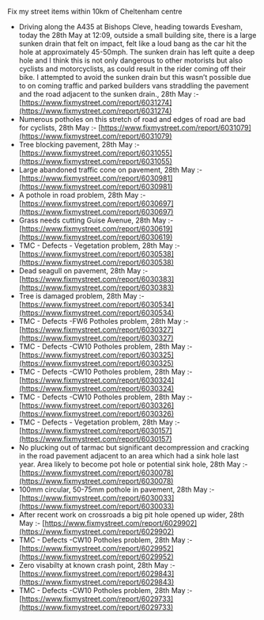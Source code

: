 Fix my street items within 10km of Cheltenham centre

<!-- fix_marker starts -->

- Driving along the A435 at Bishops Cleve, heading towards Evesham, today the 28th May at 12:09, outside a small building site, there is a large sunken drain that felt on impact, felt like a loud bang as the car hit the hole at approximately 45-50mph. The sunken drain has left quite a deep hole and I think this is not only dangerous to other motorists but also cyclists and motorcyclists, as could result in the rider coming off their bike. I attempted to avoid the sunken drain but this wasn’t possible due to on coming traffic and parked builders vans straddling the pavement and the road adjacent to the sunken drain., 28th May :- [https://www.fixmystreet.com/report/6031274](https://www.fixmystreet.com/report/6031274)
- Numerous potholes on this stretch of road and edges of road are bad for cyclists, 28th May :- [https://www.fixmystreet.com/report/6031079](https://www.fixmystreet.com/report/6031079)
- Tree blocking pavement, 28th May :- [https://www.fixmystreet.com/report/6031055](https://www.fixmystreet.com/report/6031055)
- Large abandoned traffic cone on pavement, 28th May :- [https://www.fixmystreet.com/report/6030981](https://www.fixmystreet.com/report/6030981)
- A pothole in road problem, 28th May :- [https://www.fixmystreet.com/report/6030697](https://www.fixmystreet.com/report/6030697)
- Grass needs cutting Guise Avenue, 28th May :- [https://www.fixmystreet.com/report/6030619](https://www.fixmystreet.com/report/6030619)
- TMC - Defects - Vegetation problem, 28th May :- [https://www.fixmystreet.com/report/6030538](https://www.fixmystreet.com/report/6030538)
- Dead seagull on pavement, 28th May :- [https://www.fixmystreet.com/report/6030383](https://www.fixmystreet.com/report/6030383)
- Tree is damaged problem, 28th May :- [https://www.fixmystreet.com/report/6030534](https://www.fixmystreet.com/report/6030534)
- TMC - Defects -FW6 Potholes problem, 28th May :- [https://www.fixmystreet.com/report/6030327](https://www.fixmystreet.com/report/6030327)
- TMC - Defects -CW10 Potholes problem, 28th May :- [https://www.fixmystreet.com/report/6030325](https://www.fixmystreet.com/report/6030325)
- TMC - Defects -CW10 Potholes problem, 28th May :- [https://www.fixmystreet.com/report/6030324](https://www.fixmystreet.com/report/6030324)
- TMC - Defects -CW10 Potholes problem, 28th May :- [https://www.fixmystreet.com/report/6030326](https://www.fixmystreet.com/report/6030326)
- TMC - Defects - Vegetation problem, 28th May :- [https://www.fixmystreet.com/report/6030157](https://www.fixmystreet.com/report/6030157)
- No plucking out of tarmac but significant decompression and cracking in the road pavement adjacent to an area which had a sink hole last year. Area likely to become pot hole or potential sink hole, 28th May :- [https://www.fixmystreet.com/report/6030078](https://www.fixmystreet.com/report/6030078)
- 100mm circular, 50-75mm pothole in pavement, 28th May :- [https://www.fixmystreet.com/report/6030033](https://www.fixmystreet.com/report/6030033)
- After recent work on crossroads a big pit hole opened up wider, 28th May :- [https://www.fixmystreet.com/report/6029902](https://www.fixmystreet.com/report/6029902)
- TMC - Defects -CW10 Potholes problem, 28th May :- [https://www.fixmystreet.com/report/6029952](https://www.fixmystreet.com/report/6029952)
- Zero visabilty at known crash point, 28th May :- [https://www.fixmystreet.com/report/6029843](https://www.fixmystreet.com/report/6029843)
- TMC - Defects -CW10 Potholes problem, 28th May :- [https://www.fixmystreet.com/report/6029733](https://www.fixmystreet.com/report/6029733)

<!-- fix_marker ends -->